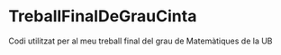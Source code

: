 # TreballFinalDeGrauCinta
Codi utilitzat per al meu treball final del grau de Matemàtiques de la UB
